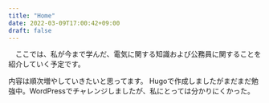 ```yaml
---
title: "Home"
date: 2022-03-09T17:00:42+09:00
draft: false
---
```


　ここでは、私が今まで学んだ、電気に関する知識および公務員に関することを紹介していく予定です。

内容は順次増やしていきたいと思ってます。
Hugoで作成しましたがまだまだ勉強中。WordPressでチャレンジしましたが、私にとっては分かりにくかった。